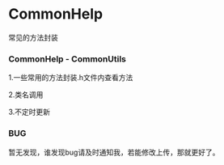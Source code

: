 # CommonHelp
常见的方法封装


### CommonHelp - CommonUtils

1.一些常用的方法封装.h文件内查看方法

2.类名调用

3.不定时更新


###  BUG

暂无发现，谁发现bug请及时通知我，若能修改上传，那就更好了。